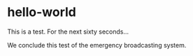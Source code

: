 # hello-world
This is a test. For the next sixty seconds...

We conclude this test of the emergency broadcasting system.
